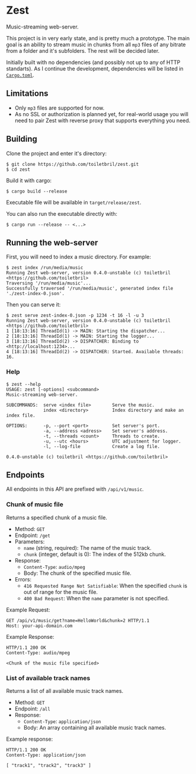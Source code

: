 # Zest

Music-streaming web-server.

This project is in very early state, and is pretty much a prototype. The main goal is an ability to stream music in chunks from all `mp3` files of any bitrate from a folder and it's subfolders. The rest will be decided later.

Initially built with no dependencies (and possibly not up to any of HTTP standarts). As I continue the development, dependencies will be listed in [`Cargo.toml`](./Cargo.toml).

## Limitations
- Only `mp3` files are supported for now.
- As no SSL or authorization is planned yet, for real-world usage you will need to pair Zest with reverse proxy that supports everything you need.

## Building

Clone the project and enter it's directory:
```console
$ git clone https://github.com/toiletbril/zest.git
$ cd zest
```

Build it with cargo:
```console
$ cargo build --release
```

Executable file will be available in `target/release/zest`.

You can also run the executable directly with:
```console
$ cargo run --release -- <...>
```

## Running the web-server

First, you will need to index a music directory. For example:
```console
$ zest index /run/media/music
Running Zest web-server, version 0.4.0-unstable (c) toiletbril <https://github.com/toiletbril>
Traversing '/run/media/music'...
Successfully traversed '/run/media/music', generated index file './zest-index-0.json'.
```

Then you can serve it:
```console
$ zest serve zest-index-0.json -p 1234 -t 16 -l -u 3
Running Zest web-server, version 0.4.0-unstable (c) toiletbril <https://github.com/toiletbril>
1 [18:13:16] ThreadId(1) -> MAIN: Starting the dispatcher...
2 [18:13:16] ThreadId(1) -> MAIN: Starting the logger...
3 [18:13:16] ThreadId(2) -> DISPATCHER: Binding to <http://localhost:1234>...
4 [18:13:16] ThreadId(2) -> DISPATCHER: Started. Available threads: 16.
```

### Help

```console
$ zest --help
USAGE: zest [-options] <subcommand>
Music-streaming web-server.

SUBCOMMANDS:  serve <index file>     	Serve the music.
              index <directory>      	Index directory and make an index file.

OPTIONS:      -p, --port <port>      	Set server's port.
              -a, --address <adress> 	Set server's address.
              -t, --threads <count>  	Threads to create.
              -u, --utc <hours>      	UTC adjustment for logger.
              -l, --log-file         	Create a log file.

0.4.0-unstable (c) toiletbril <https://github.com/toiletbril>
```

## Endpoints

All endpoints in this API are prefixed with `/api/v1/music`.

### Chunk of music file

Returns a specified chunk of a music file.

- Method: `GET`
- Endpoint: `/get`
- Parameters:
  - `name` (string, required): The name of the music track.
  - `chunk` (integer, default is 0): The index of the 512kb chunk.
- Response:
  - `Content-Type`: `audio/mpeg`
  - Body: The chunk of the specified music file.
- Errors:
  - `416 Requested Range Not Satisfiable`: When the specified `chunk` is out of range for the music file.
  - `400 Bad Request`: When the `name` parameter is not specified.

Example Request:
```http
GET /api/v1/music/get?name=HelloWorld&chunk=2 HTTP/1.1
Host: your-api-domain.com
```

Example Response:
```http
HTTP/1.1 200 OK
Content-Type: audio/mpeg

<Chunk of the music file specified>
```

### List of available track names
Returns a list of all available music track names.

- Method: `GET`
- Endpoint: `/all`
- Response:
    - `Content-Type`: `application/json`
    - Body: An array containing all available music track names.

Example response:
```http
HTTP/1.1 200 OK
Content-Type: application/json

[ "track1", "track2", "track3" ]
```
